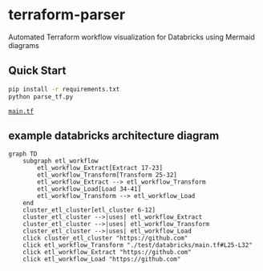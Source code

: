 # terraform-parser
Automated Terraform workflow visualization for Databricks using Mermaid diagrams

## Quick Start
```bash
pip install -r requirements.txt
python parse_tf.py
```

[`main.tf`](./test/databricks/main.tf#L25-L32)

## example databricks architecture diagram
```mermaid
graph TD
    subgraph etl_workflow
        etl_workflow_Extract[Extract 17-23]
        etl_workflow_Transform[Transform 25-32]
        etl_workflow_Extract --> etl_workflow_Transform
        etl_workflow_Load[Load 34-41]
        etl_workflow_Transform --> etl_workflow_Load
    end
    cluster_etl_cluster[etl_cluster 6-12]
    cluster_etl_cluster -->|uses| etl_workflow_Extract
    cluster_etl_cluster -->|uses| etl_workflow_Transform
    cluster_etl_cluster -->|uses| etl_workflow_Load
    click cluster_etl_cluster "https://github.com"
    click etl_workflow_Transform "./test/databricks/main.tf#L25-L32"
    click etl_workflow_Extract "https://github.com"
    click etl_workflow_Load "https://github.com"
```